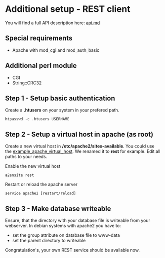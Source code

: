 # Additional setup - REST client

You will find a full API description here: [api.md](api.md "api.md")

## Special requirements
* Apache with mod_cgi and mod_auth_basic

## Additional perl module
* CGI
* String::CRC32

## Step 1 - Setup basic authentication

Create a **.htusers** on your system in your prefered path.

```
htpasswd -c .htusers USERNAME
```
 
## Step 2 - Setup a virtual host in apache (as root)

Create a new virtual host in **/etc/apache2/sites-available**. You could use the [example_apache_virtual_host](../doc/example_apache_virtual_host "example_apache_virtual_host"). We renamed it to **rest** for example. Edit all paths to your needs.

Enable the new virtual host

```
a2ensite rest
```

Restart or reload  the apache server

```
service apache2 [restart/reload]
```

## Step 3 - Make database writeable

Ensure, that the directory with your database file is writeable from your webserver.
In debian systems with apache2 you have to:

* set the group attribute on database file to www-data
* set the parent directory to writeable 

Congratulation's, your own REST service should be available now.
